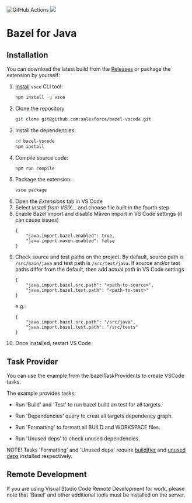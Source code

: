 ![GitHub Actions](https://github.com/salesforce/bazel-vscode/workflows/main/badge.svg)
[![](https://img.shields.io/badge/license-BSD%203-blue.svg)](https://opensource.org/licenses/BSD-3-Clause)

Bazel for Java
===========================

Installation
--------------------
You can download the latest build from the [Releases](https://github.com/salesforce/bazel-vscode/releases) or package the extension by yourself:
1. [Install](https://code.visualstudio.com/api/working-with-extensions/publishing-extension#installation) `vsce` CLI tool:
    ```bash
    npm install -g vsce
    ```
2. Clone the repository
    ```bash
    git clone git@github.com:salesforce/bazel-vscode.git
    ```
3. Install the dependencies:
    ```bash
    cd bazel-vscode
    npm install
    ```
4. Compile source code:
    ```bash
    npm run compile
    ```
5. Package the extension:
    ```bash
    vsce package
    ```
6. Open the _Extensions_ tab in VS Code
7. Select _Install from VSIX..._ and choose file built in the fourth step
8. Enable Bazel import and disable Maven import in VS Code settings (it can cause issues)
    ```
    {
        "java.import.bazel.enabled": true,
        "java.import.maven.enabled": false
    }
    ```
9. Check source and test paths on the project. By default, source path is ```/src/main/java``` and test path is ```/src/test/java```. If source and/or test paths differ from the default, then add actual path in VS Code settings
    ```
    {
        "java.import.bazel.src.path": "<path-to-source>",
        "java.import.bazel.test.path": "<path-to-test>"
    }
    ```
    e.g.:
    ```
    {
        "java.import.bazel.src.path": "/src/java",
        "java.import.bazel.test.path": "/src/tests"
    }
    ```
10. Once installed, restart VS Code


Task Provider
--------------------

You can use the example from the bazelTaskProvider.ts to create VSCode tasks.

The example provides tasks:

* Run 'Build' and 'Test' to run bazel build an test for all targets.

* Run 'Dependencies' query to creat all targets dependency graph.

* Run 'Formatting' to formatt all BUILD and WORKSPACE files. 

* Run 'Unused deps' to check unused dependencies.

NOTE! Tasks 'Formatting' and 'Unused deps' require [buildifier](https://github.com/bazelbuild/buildtools/blob/master/buildifier/README.md) and [unused deps](https://github.com/bazelbuild/buildtools/blob/master/unused_deps/README.md) installed respectively.


Remote Development
--------------------

If you are using Visual Studio Code Remote Development for work, please note that 'Basel' and other additional tools must be installed on the server. 